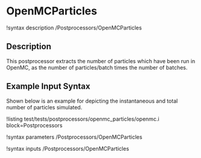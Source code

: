 # OpenMCParticles

!syntax description /Postprocessors/OpenMCParticles

## Description

This postprocessor extracts the number of particles which have been run in OpenMC,
as the number of particles/batch times the number of batches.

## Example Input Syntax

Shown below is an example for depicting the instantaneous and total number of particles simulated.

!listing test/tests/postprocessors/openmc_particles/openmc.i
  block=Postprocessors

!syntax parameters /Postprocessors/OpenMCParticles

!syntax inputs /Postprocessors/OpenMCParticles
